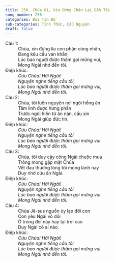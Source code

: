 ```yaml
---
title: 256. Chúa Ôi, Xin Dừng Chân Lại Gần Tôi
song-number: 256
categories: Đời Tín Đồ
sub-categories: Tỉnh Thức, Cầu Nguyện
draft: false
---
```

<dl><dt>Câu 1:</dt><dd data-verse="1">Chúa, xin đừng lìa con phận cùng nhân, <br/>Đang kêu cầu van khẩn; <br/>Lúc bao người được thăm gọi mừng vui, <br/>Mong Ngài nhớ đến tôi. </dd><dt>Điệp khúc:</dt><dd data-chorus="1"><em>Cứu Chúa! Hỡi Ngài! <br/>Nguyện nghe tiếng cầu tôi, <br/>Lúc bao người được thăm gọi mừng vui, <br/>Mong Ngài nhớ đến tôi. </em></dd><dt>Câu 2:</dt><dd data-verse="2">Chúa, tôi luôn nguyện nơi ngôi hồng ân <br/>Tâm linh được hưng phấn <br/>Trước ngôi hiền từ ăn năn, cầu xin <br/>Mong Ngài giúp đức tin. </dd><dt>Điệp khúc:</dt><dd data-chorus="1"><em>Cứu Chúa! Hỡi Ngài! <br/>Nguyện nghe tiếng cầu tôi <br/>Lúc bao người được thăm gọi mừng vui <br/>Mong Ngài nhớ đến tôi. </em></dd><dt>Câu 3:</dt><dd data-verse="3">Chúa, tôi duy cậy công Ngài chuộc mua <br/>Trông mong gặp mặt Chúa <br/>Vết đau thương lòng tôi mong lành nay <br/>Duy nhờ cứu ân Ngài. </dd><dt>Điệp khúc:</dt><dd data-chorus="1"><em>Cứu Chúa! Hỡi Ngài! <br/>Nguyện nghe tiếng cầu tôi <br/>Lúc bao người được thăm gọi mừng vui <br/>Mong Ngài nhớ đến tôi. </em></dd><dt>Câu 4:</dt><dd data-verse="4">Chúa Jê-sus nguồn ủy lạo đời con <br/>Con yêu Ngài vô đối <br/>Ở trong đời này hay tại trời cao <br/>Duy Ngài có ai nào. </dd><dt>Điệp khúc:</dt><dd data-chorus="1"><em>Cứu Chúa! Hỡi Ngài! <br/>Nguyện nghe tiếng cầu tôi <br/>Lúc bao người được thăm gọi mừng vui <br/>Mong Ngài nhớ đến tôi. </em></dd></dl>